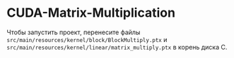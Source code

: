 # CUDA-Matrix-Multiplication

Чтобы запустить проект, перенесите файлы `src/main/resources/kernel/block/BlockMultiply.ptx` и `src/main/resources/kernel/linear/matrix_multiply.ptx` в корень диска С.
